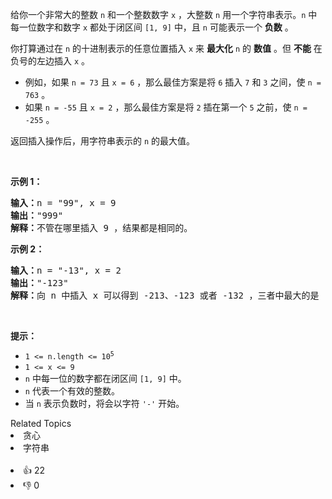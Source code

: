 <p>给你一个非常大的整数 <code>n</code> 和一个整数数字 <code>x</code> ，大整数 <code>n</code>&nbsp;用一个字符串表示。<code>n</code> 中每一位数字和数字 <code>x</code> 都处于闭区间 <code>[1, 9]</code> 中，且 <code>n</code> 可能表示一个 <strong>负数</strong> 。</p>

<p>你打算通过在 <code>n</code> 的十进制表示的任意位置插入 <code>x</code> 来 <strong>最大化</strong> <code>n</code> 的 <strong>数值</strong> ​​​​​​。但 <strong>不能</strong> 在负号的左边插入 <code>x</code> 。</p>

<ul> 
 <li>例如，如果 <code>n = 73</code> 且 <code>x = 6</code> ，那么最佳方案是将 <code>6</code> 插入 <code>7</code> 和 <code>3</code> 之间，使 <code>n = 763</code> 。</li> 
 <li>如果 <code>n = -55</code> 且 <code>x = 2</code> ，那么最佳方案是将 <code>2</code> 插在第一个 <code>5</code> 之前，使 <code>n = -255</code> 。</li> 
</ul>

<p>返回插入操作后，用字符串表示的&nbsp;<code>n</code> 的最大值。</p>

<p>&nbsp;</p>

<p><strong>示例 1：</strong></p>

<pre>
<strong>输入：</strong>n = "99", x = 9
<strong>输出：</strong>"999"
<strong>解释：</strong>不管在哪里插入 9 ，结果都是相同的。
</pre>

<p><strong>示例 2：</strong></p>

<pre>
<strong>输入：</strong>n = "-13", x = 2
<strong>输出：</strong>"-123"
<strong>解释：</strong>向 n 中插入 x 可以得到 -213、-123 或者 -132 ，三者中最大的是 -123 。
</pre>

<p>&nbsp;</p>

<p><strong>提示：</strong></p>

<ul> 
 <li><code>1 &lt;= n.length &lt;= 10<sup>5</sup></code></li> 
 <li><code>1 &lt;= x &lt;= 9</code></li> 
 <li><code>n</code>​​​ 中每一位的数字都在闭区间 <code>[1, 9]</code> 中。</li> 
 <li><code>n</code>&nbsp;代表一个有效的整数。</li> 
 <li>当 <code>n</code> 表示负数时，将会以字符 <code>'-'</code> 开始。</li> 
</ul>

<div><div>Related Topics</div><div><li>贪心</li><li>字符串</li></div></div><br><div><li>👍 22</li><li>👎 0</li></div>